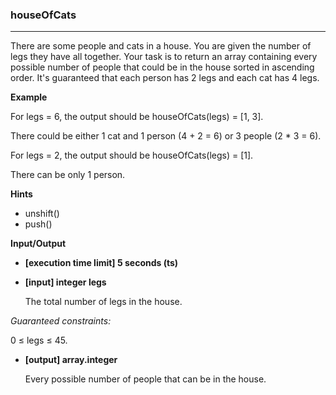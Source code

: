 ### houseOfCats
---
There are some people and cats in a house. You are given the number of legs they have all together. Your task is to return an array containing every possible number of people that could be in the house sorted in ascending order. It's guaranteed that each person has 2 legs and each cat has 4 legs.

**Example**

For legs = 6, the output should be
houseOfCats(legs) = [1, 3].

There could be either 1 cat and 1 person (4 + 2 = 6) or 3 people (2 * 3 = 6).

For legs = 2, the output should be
houseOfCats(legs) = [1].

There can be only 1 person.

**Hints**
-   unshift()
-   push()

**Input/Output**

- **[execution time limit] 5 seconds (ts)**
- **[input] integer legs**

    The total number of legs in the house.

*Guaranteed constraints:*

0 ≤ legs ≤ 45.

- **[output] array.integer**

    Every possible number of people that can be in the house.

